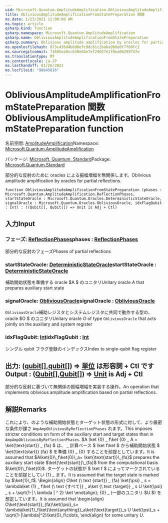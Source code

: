 ```yaml
---
uid: Microsoft.Quantum.AmplitudeAmplification.ObliviousAmplitudeAmplificationFromStatePreparation
title: ObliviousAmplitudeAmplificationFromStatePreparation 関数
ms.date: 1/23/2021 12:00:00 AM
ms.topic: article
qsharp.kind: function
qsharp.namespace: Microsoft.Quantum.AmplitudeAmplification
qsharp.name: ObliviousAmplitudeAmplificationFromStatePreparation
qsharp.summary: Oblivious amplitude amplification by oracles for partial reflections.
ms.openlocfilehash: 873c436d4b8d8efc9dc61c2baba9b0e0f7f09fc2
ms.sourcegitcommit: 71605ea9cc630e84e7ef29027e1f0ea06299747e
ms.translationtype: MT
ms.contentlocale: ja-JP
ms.lasthandoff: 01/26/2021
ms.locfileid: "98845816"
---
```

# <a name="obliviousamplitudeamplificationfromstatepreparation-function"></a><span data-ttu-id="48c57-102">ObliviousAmplitudeAmplificationFromStatePreparation 関数</span><span class="sxs-lookup"><span data-stu-id="48c57-102">ObliviousAmplitudeAmplificationFromStatePreparation function</span></span>

<span data-ttu-id="48c57-103">名前空間: [AmplitudeAmplification](xref:Microsoft.Quantum.AmplitudeAmplification)</span><span class="sxs-lookup"><span data-stu-id="48c57-103">Namespace: [Microsoft.Quantum.AmplitudeAmplification](xref:Microsoft.Quantum.AmplitudeAmplification)</span></span>

<span data-ttu-id="48c57-104">パッケージ: [Microsoft. Quantum. Standard](https://nuget.org/packages/Microsoft.Quantum.Standard)</span><span class="sxs-lookup"><span data-stu-id="48c57-104">Package: [Microsoft.Quantum.Standard](https://nuget.org/packages/Microsoft.Quantum.Standard)</span></span>


<span data-ttu-id="48c57-105">部分的な反射のために oracles による振幅増幅を無関係します。</span><span class="sxs-lookup"><span data-stu-id="48c57-105">Oblivious amplitude amplification by oracles for partial reflections.</span></span>

```qsharp
function ObliviousAmplitudeAmplificationFromStatePreparation (phases : Microsoft.Quantum.AmplitudeAmplification.ReflectionPhases, startStateOracle : Microsoft.Quantum.Oracles.DeterministicStateOracle, signalOracle : Microsoft.Quantum.Oracles.ObliviousOracle, idxFlagQubit : Int) : ((Qubit[], Qubit[]) => Unit is Adj + Ctl)
```


## <a name="input"></a><span data-ttu-id="48c57-106">入力</span><span class="sxs-lookup"><span data-stu-id="48c57-106">Input</span></span>

### <a name="phases--reflectionphases"></a><span data-ttu-id="48c57-107">フェーズ: [ReflectionPhases](xref:Microsoft.Quantum.AmplitudeAmplification.ReflectionPhases)</span><span class="sxs-lookup"><span data-stu-id="48c57-107">phases : [ReflectionPhases](xref:Microsoft.Quantum.AmplitudeAmplification.ReflectionPhases)</span></span>

<span data-ttu-id="48c57-108">部分的な反射のフェーズ</span><span class="sxs-lookup"><span data-stu-id="48c57-108">Phases of partial reflections</span></span>


### <a name="startstateoracle--deterministicstateoracle"></a><span data-ttu-id="48c57-109">startStateOracle: [DeterministicStateOracle](xref:Microsoft.Quantum.Oracles.DeterministicStateOracle)</span><span class="sxs-lookup"><span data-stu-id="48c57-109">startStateOracle : [DeterministicStateOracle](xref:Microsoft.Quantum.Oracles.DeterministicStateOracle)</span></span>

<span data-ttu-id="48c57-110">補助開始状態を準備する oracle $A $ のユニタリ</span><span class="sxs-lookup"><span data-stu-id="48c57-110">Unitary oracle $A$ that prepares auxiliary start state</span></span>


### <a name="signaloracle--obliviousoracle"></a><span data-ttu-id="48c57-111">signalOracle: [ObliviousOracle](xref:Microsoft.Quantum.Oracles.ObliviousOracle)</span><span class="sxs-lookup"><span data-stu-id="48c57-111">signalOracle : [ObliviousOracle](xref:Microsoft.Quantum.Oracles.ObliviousOracle)</span></span>

<span data-ttu-id="48c57-112">`ObliviousOracle`補助レジスタとシステムレジスタに共同で動作する型の、oracle $O $ のユニタリ</span><span class="sxs-lookup"><span data-stu-id="48c57-112">Unitary oracle $O$ of type `ObliviousOracle` that acts jointly on the auxiliary and system register</span></span>


### <a name="idxflagqubit--int"></a><span data-ttu-id="48c57-113">idxFlagQubit: [Int](xref:microsoft.quantum.lang-ref.int)</span><span class="sxs-lookup"><span data-stu-id="48c57-113">idxFlagQubit : [Int](xref:microsoft.quantum.lang-ref.int)</span></span>

<span data-ttu-id="48c57-114">シングル qubit フラグ登録のインデックス</span><span class="sxs-lookup"><span data-stu-id="48c57-114">Index to single-qubit flag register</span></span>



## <a name="output--qubitqubit--unit--is-adj--ctl"></a><span data-ttu-id="48c57-115">出力: ([qubit](xref:microsoft.quantum.lang-ref.qubit)[],[qubit](xref:microsoft.quantum.lang-ref.qubit)[]) => [単位](xref:microsoft.quantum.lang-ref.unit)  は形容詞 + Ctl です</span><span class="sxs-lookup"><span data-stu-id="48c57-115">Output : ([Qubit](xref:microsoft.quantum.lang-ref.qubit)[],[Qubit](xref:microsoft.quantum.lang-ref.qubit)[]) => [Unit](xref:microsoft.quantum.lang-ref.unit)  is Adj + Ctl</span></span>

<span data-ttu-id="48c57-116">部分的な反射に基づいて無関係の振幅増幅を実装する操作。</span><span class="sxs-lookup"><span data-stu-id="48c57-116">An operation that implements oblivious amplitude amplification based on partial reflections.</span></span>

## <a name="remarks"></a><span data-ttu-id="48c57-117">解説</span><span class="sxs-lookup"><span data-stu-id="48c57-117">Remarks</span></span>

<span data-ttu-id="48c57-118">これにより、のような補助開始状態とターゲット状態の形式に対して、より厳密な条件が課さ `AmpAmpObliviousByReflectionPhases` れます。</span><span class="sxs-lookup"><span data-stu-id="48c57-118">This imposes stricter conditions on form of the auxiliary start and target states than in `AmpAmpObliviousByReflectionPhases`.</span></span>
<span data-ttu-id="48c57-119">$A \ket {0} \_ f\ket {0} \_ A = \ket{\text{start}} \_ {fa} $ は、 \_ 計算ベース $ \ket f\ket $ から補助開始状態 $ \ket{\text{start}} {fa} $ を準備 {0} \_ {0} することを前提としています。</span><span class="sxs-lookup"><span data-stu-id="48c57-119">It is assumed that $A\ket{0}\_f\ket{0}\_a= \ket{\text{start}}\_{fa}$ prepares the auxiliary start state $\ket{\text{start}}\_{fa}$ from the computational basis $\ket{0}\_f\ket{0}$.</span></span>
<span data-ttu-id="48c57-120">ターゲットの状態が $ \ket f $ によってマークされていることを前提としてい {1} \_ ます。</span><span class="sxs-lookup"><span data-stu-id="48c57-120">It is assumed that the target state is marked by $\ket{1}\_f$.</span></span>
<span data-ttu-id="48c57-121">\Begin{align} O\ket {\ text {start}} \_ {fa} \ket{\psi} \_ s = \lambda\ket {1} \_ f\ket {\ text {すべて}} \_ a\ket {\ text {target}} \_ s U \ket{\psi} \_ s + \sqrt{1-| \ lambda | ^ 2} \ket \end{align}; {0} \_ (一部のユニタリ $U $) を想定しています。</span><span class="sxs-lookup"><span data-stu-id="48c57-121">It is assumed that \begin{align} O\ket{\text{start}}\_{fa}\ket{\psi}\_s= \lambda\ket{1}\_f\ket{\text{anything}}\_a\ket{\text{target}}\_s U \ket{\psi}\_s + \sqrt{1-|\lambda|^2}\ket{0}\_f\cdots, \end{align} for some unitary $U$.</span></span>